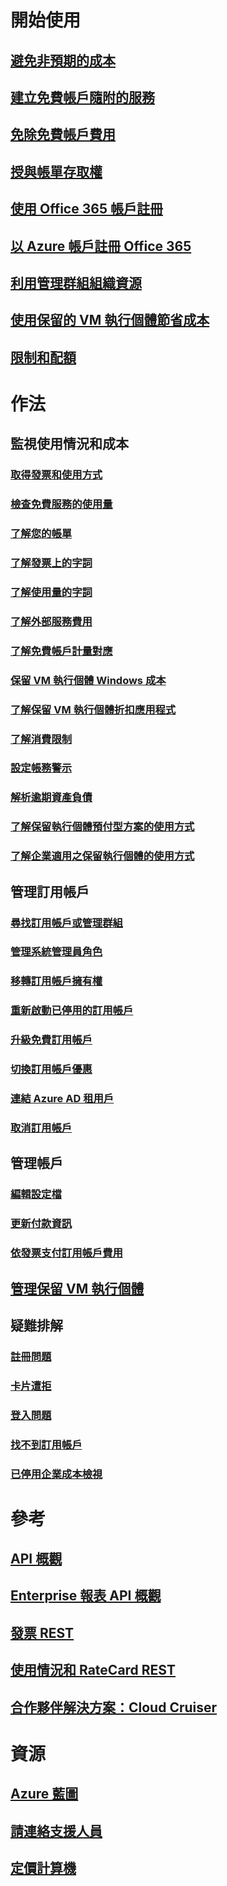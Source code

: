 # 開始使用
## [避免非預期的成本](billing-getting-started.md)
## [建立免費帳戶隨附的服務](billing-create-free-services-included-free-account.md)
## [免除免費帳戶費用](billing-avoid-charges-free-account.md)
## [授與帳單存取權](billing-manage-access.md)
## [使用 Office 365 帳戶註冊](billing-use-existing-office-365-account-azure-subscription.md)
## [以 Azure 帳戶註冊 Office 365](billing-use-existing-azure-account-for-office-365-subscription.md)
## [利用管理群組組織資源](billing-enterprise-mgmt-group-overview.md)
## [使用保留的 VM 執行個體節省成本](billing-save-compute-costs-reservations.md)
## [限制和配額](../azure-subscription-service-limits.md?toc=/azure/billing/TOC.json)

# 作法
## 監視使用情況和成本
### [取得發票和使用方式](billing-download-azure-invoice-daily-usage-date.md)
### [檢查免費服務的使用量](billing-check-free-service-usage.md)
### [了解您的帳單](billing-understand-your-bill.md)
### [了解發票上的字詞](billing-understand-your-invoice.md)
### [了解使用量的字詞](billing-understand-your-usage.md)
### [了解外部服務費用](billing-understand-your-azure-marketplace-charges.md)
### [了解免費帳戶計量對應](billing-understand-free-service-meter-mapping.md)
### [保留 VM 執行個體 Windows 成本](billing-reserved-instance-windows-software-costs.md)
### [了解保留 VM 執行個體折扣應用程式](billing-understand-vm-reservation-charges.md)
### [了解消費限制](billing-spending-limit.md)
### [設定帳務警示](billing-set-up-alerts.md)
### [解析逾期資產負債](billing-azure-subscription-past-due-balance.md)
### [了解保留執行個體預付型方案的使用方式](billing-understand-reserved-instance-usage.md)
### [了解企業適用之保留執行個體的使用方式](billing-understand-reserved-instance-usage-ea.md)

## 管理訂用帳戶
### [尋找訂用帳戶或管理群組](billing-enterprise-mgmt-grp-find.md)
### [管理系統管理員角色](billing-add-change-azure-subscription-administrator.md)
### [移轉訂用帳戶擁有權](billing-subscription-transfer.md)
### [重新啟動已停用的訂用帳戶](billing-subscription-become-disable.md)
### [升級免費訂用帳戶](billing-upgrade-azure-subscription.md)
### [切換訂用帳戶優惠](billing-how-to-switch-azure-offer.md)
### [連結 Azure AD 租用戶](../active-directory/active-directory-how-subscriptions-associated-directory.md?toc=/azure/billing/TOC.json)
### [取消訂用帳戶](billing-how-to-cancel-azure-subscription.md)
## 管理帳戶
### [編輯設定檔](billing-how-to-change-azure-account-profile.md)
### [更新付款資訊](billing-how-to-change-credit-card.md)
### [依發票支付訂用帳戶費用](billing-how-to-pay-by-invoice.md)
## [管理保留 VM 執行個體](billing-manage-reserved-vm-instance.md)
## 疑難排解
### [註冊問題](https://support.microsoft.com/en-us/help/4042959)
### [卡片遭拒](https://support.microsoft.com/en-us/help/4042960)
### [登入問題](https://support.microsoft.com/en-us/help/4042961)
### [找不到訂用帳戶](billing-no-subscriptions-found.md)
### [已停用企業成本檢視](billing-enterprise-mgmt-grp-troubleshoot-cost-view.md)

# 參考
## [API 概觀](billing-usage-rate-card-overview.md)
## [Enterprise 報表 API 概觀](billing-enterprise-api.md)
## [發票 REST](/rest/api/billing)
## [使用情況和 RateCard REST](https://msdn.microsoft.com/library/azure/1ea5b323-54bb-423d-916f-190de96c6a3c)
## [合作夥伴解決方案：Cloud Cruiser](billing-usage-rate-card-partner-solution-cloudcruiser.md)

# 資源
## [Azure 藍圖](https://azure.microsoft.com/roadmap/)
## [請連絡支援人員](../azure-supportability/how-to-create-azure-support-request.md)
## [定價計算機](https://azure.microsoft.com/pricing/calculator/)
